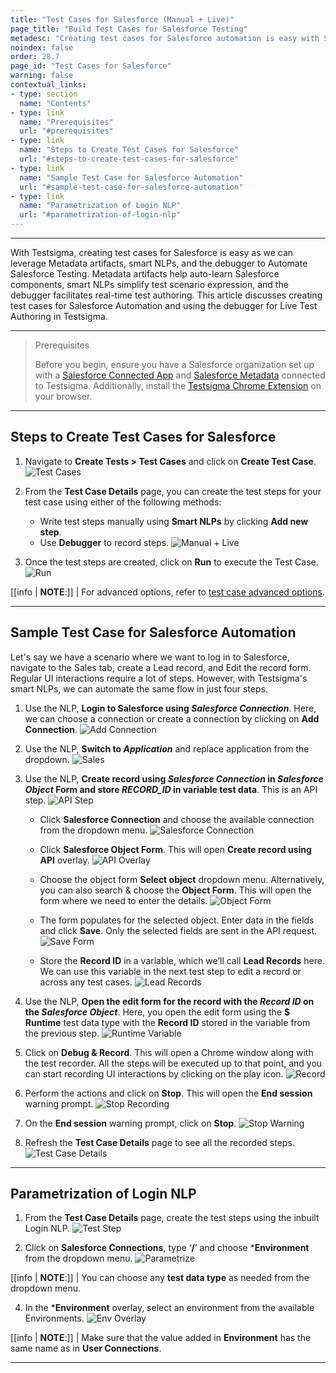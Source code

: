 ```yaml
---
title: "Test Cases for Salesforce (Manual + Live)"
page_title: "Build Test Cases for Salesforce Testing"
metadesc: "Creating test cases for Salesforce automation is easy with Salesforce metadata artifacts and capabilities from Testsigma like smart NLPs, and the debugger"
noindex: false
order: 28.7
page_id: "Test Cases for Salesforce"
warning: false
contextual_links:
- type: section
  name: "Contents"
- type: link
  name: "Prerequisites"
  url: "#prerequisites"
- type: link
  name: "Steps to Create Test Cases for Salesforce"
  url: "#steps-to-create-test-cases-for-salesforce"
- type: link
  name: "Sample Test Case for Salesforce Automation"
  url: "#sample-test-case-for-salesforce-automation"
- type: link
  name: "Parametrization of Login NLP"
  url: "#parametrization-of-login-nlp"
---
```



---

With Testsigma, creating test cases for Salesforce is easy as we can leverage Metadata artifacts, smart NLPs, and the debugger to Automate Salesforce Testing. Metadata artifacts help auto-learn Salesforce components, smart NLPs simplify test scenario expression, and the debugger facilitates real-time test authoring. This article discusses creating test cases for Salesforce Automation and using the debugger for Live Test Authoring in Testsigma. 

---

> <p id="prerequisites">Prerequisites</p>
>
>
> Before you begin, ensure you have a Salesforce organization set up with a [Salesforce Connected App](https://testsigma.com/docs/salesforce-testing/connected-app/) and [Salesforce Metadata](https://testsigma.com/docs/salesforce-testing/metadata-connections/) connected to Testsigma. Additionally, install the [Testsigma Chrome Extension](https://chromewebstore.google.com/detail/testsigma-recorder/epmomlhdjfgdobefcpocockpjihaabdp) on your browser.


---

## **Steps to Create Test Cases for Salesforce**

1. Navigate to **Create Tests > Test Cases** and click on **Create Test Case**. 
![Test Cases](https://s3.amazonaws.com/static-docs.testsigma.com/new_images/projects/applications/sfnavtcs.png)

2. From the **Test Case Details** page, you can create the test steps for your test case using either of the following methods:
    - Write test steps manually using **Smart NLPs** by clicking **Add new step**.
    - Use **Debugger** to record steps.
![Manual + Live](https://s3.amazonaws.com/static-docs.testsigma.com/new_images/projects/applications/sftcslpdbe.png)

3. Once the test steps are created, click on **Run** to execute the Test Case. 
![Run](https://s3.amazonaws.com/static-docs.testsigma.com/new_images/projects/applications/sftcrun.png)

[[info | **NOTE**:]]
| For advanced options, refer to [test case advanced options](https://testsigma.com/docs/test-cases/manage/add-edit-delete/#test-case----advanced-options).

---

## **Sample Test Case for Salesforce Automation**
Let's say we have a scenario where we want to log in to Salesforce, navigate to the Sales tab, create a Lead record, and Edit the record form. Regular UI interactions require a lot of steps. However, with Testsigma's smart NLPs, we can automate the same flow in just four steps.

1. Use the NLP, **Login to Salesforce using *Salesforce Connection***.
Here, we can choose a connection or create a connection by clicking on **Add Connection**. 
![Add Connection](https://s3.amazonaws.com/static-docs.testsigma.com/new_images/projects/applications/sftcltsfts.png)

2. Use the NLP, **Switch to *Application*** and replace application from the dropdown. 
![Sales](https://s3.amazonaws.com/static-docs.testsigma.com/new_images/projects/applications/sftcsapp.png)

3. Use the NLP, **Create record using *Salesforce Connection* in *Salesforce Object* Form and store *RECORD_ID* in variable test data**. This is an API step.
![API Step](https://s3.amazonaws.com/static-docs.testsigma.com/new_images/projects/applications/Choose_SalesforceConnection.png)
   - Click **Salesforce Connection** and choose the available connection from the dropdown menu. 
    ![Salesforce Connection](https://s3.amazonaws.com/static-docs.testsigma.com/new_images/projects/applications/Choose_SF_Connection.png)

   - Click **Salesforce Object Form**. This will open **Create record using API** overlay. 
    ![API Overlay](https://s3.amazonaws.com/static-docs.testsigma.com/new_images/projects/applications/API_Overlay_SF.png)

   - Choose the object form **Select object** dropdown menu. Alternatively, you can also search & choose the **Object Form**. This will open the form where we need to enter the details.
    ![Object Form](https://s3.amazonaws.com/static-docs.testsigma.com/new_images/projects/applications/Objects_Dropdown_SF.png)

   - The form populates for the selected object. Enter data in the fields and click **Save**. Only the selected fields are sent in the API request. 
    ![Save Form](https://s3.amazonaws.com/static-docs.testsigma.com/new_images/projects/applications/Save_Details_SFAPI.png)
    
   - Store the **Record ID** in a variable, which we’ll call **Lead Records** here. We can use this variable in the next test step to edit a record or across any test cases.
    ![Lead Records](https://s3.amazonaws.com/static-docs.testsigma.com/new_images/projects/applications/LeadRecord_SF.png)

4. Use the NLP, **Open the edit form for the record with the *Record ID* on the *Salesforce Object***. Here, you open the edit form using the **$ Runtime** test data type with the **Record ID** stored in the variable from the previous step.
![Runtime Variable](https://s3.amazonaws.com/static-docs.testsigma.com/new_images/projects/applications/Runtime_Variable_SF.png)

5. Click on **Debug & Record**. This will open a Chrome window along with the test recorder. All the steps will be executed up to that point, and you can start recording UI interactions by clicking on the play icon. 
![Record](https://s3.amazonaws.com/static-docs.testsigma.com/new_images/projects/applications/sftcdbarec.png)

6. Perform the actions and click on **Stop**. This will open the **End session** warning prompt. 
![Stop Recording](https://s3.amazonaws.com/static-docs.testsigma.com/new_images/projects/applications/sftctsdbarcscn.png)

7. On the **End session** warning prompt, click on **Stop**.
![Stop Warning](https://s3.amazonaws.com/static-docs.testsigma.com/new_images/projects/applications/dbgstop.png)

8. Refresh the **Test Case Details** page to see all the recorded steps. 
![Test Case Details](https://s3.amazonaws.com/static-docs.testsigma.com/new_images/projects/applications/sftcalltss.png)


---

## **Parametrization of Login NLP**

1. From the **Test Case Details** page, create the test steps using the inbuilt Login NLP.
![Test Step](https://s3.amazonaws.com/static-docs.testsigma.com/new_images/projects/applications/polnts.png)

2. Click on **Salesforce Connections**, type ‘**/**’ and choose ***Environment** from the dropdown menu. 
![Parametrize](https://s3.amazonaws.com/static-docs.testsigma.com/new_images/projects/applications/polnen.png)

[[info | **NOTE**:]]
| You can choose any **test data type** as needed from the dropdown menu.

4. In the ***Environment** overlay, select an environment from the available Environments.
![Env Overlay](https://s3.amazonaws.com/static-docs.testsigma.com/new_images/projects/applications/polnenol.png)

[[info | **NOTE**:]]
| Make sure that the value added in **Environment** has the same name as in **User Connections**.

---